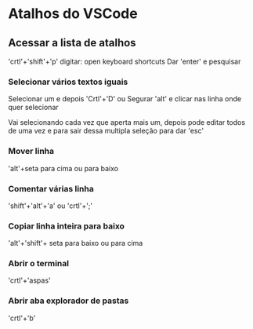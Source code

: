 # Atalhos do VSCode

## Acessar a lista de atalhos
'crtl'+'shift'+'p'
digitar: open keyboard shortcuts
Dar 'enter' e pesquisar

### Selecionar vários textos iguais
Selecionar um e depois 'Crtl'+'D'
ou
Segurar 'alt' e clicar nas linha onde quer selecionar

Vai selecionando cada vez que aperta mais um, depois pode editar todos de uma vez e para sair dessa multipla seleção para dar 'esc'

### Mover linha
'alt'+seta para cima ou para baixo

### Comentar várias linha
'shift'+'alt'+'a'
ou
'crtl'+';'

### Copiar linha inteira para baixo
'alt'+'shift'+ seta para baixo ou para cima

### Abrir o terminal
'crtl'+'aspas'

### Abrir aba explorador de pastas
'crtl'+'b'
